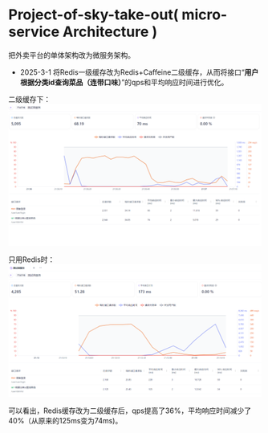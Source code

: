 # Project-of-sky-take-out( **micro-service Architecture** )

把外卖平台的单体架构改为微服务架构。

- 2025-3-1 将Redis一级缓存改为Redis+Caffeine二级缓存，从而将接口“**用户根据分类id查询菜品（连带口味）**”的qps和平均响应时间进行优化。

二级缓存下：
![二级缓存图](assets/pic1.png)

只用Redis时：
![只用Redis](assets/pic2.png)

可以看出，Redis缓存改为二级缓存后，qps提高了36%，平均响应时间减少了40%（从原来的125ms变为74ms)。